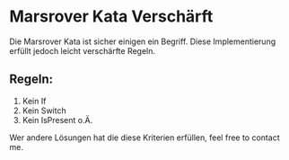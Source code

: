 # Marsrover Kata Verschärft

Die Marsrover Kata ist sicher einigen ein Begriff. Diese Implementierung erfüllt jedoch
leicht verschärfte Regeln.

## Regeln:
1. Kein If
2. Kein Switch
3. Kein IsPresent o.Ä.

Wer andere Lösungen hat die diese Kriterien erfüllen, feel free to contact me.